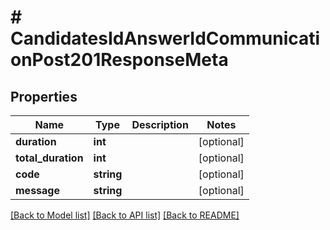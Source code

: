 # # CandidatesIdAnswerIdCommunicationPost201ResponseMeta

## Properties

Name | Type | Description | Notes
------------ | ------------- | ------------- | -------------
**duration** | **int** |  | [optional]
**total_duration** | **int** |  | [optional]
**code** | **string** |  | [optional]
**message** | **string** |  | [optional]

[[Back to Model list]](../../README.md#models) [[Back to API list]](../../README.md#endpoints) [[Back to README]](../../README.md)
